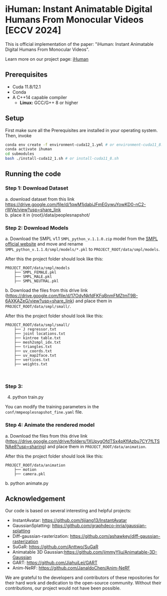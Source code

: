 # iHuman: Instant Animatable Digital Humans From Monocular Videos [ECCV 2024]

This is official implementation of the paper: "iHuman: Instant Animatable Digital Humans From Monocular Videos".

Learn more on our project page: [iHuman](https://pramishp.github.io/iHuman/index.html) 

## Prerequisites

* Cuda 11.8/12.1
* Conda
* A C++14 capable compiler
  * __Linux:__ GCC/G++ 8 or higher

## Setup
First make sure all the Prerequisites are installed in your operating system. Then, invoke

```bash
conda env create -f environment-cuda12_1.yml # or environment-cuda11_8.sh
conda activate ihuman
cd submodules
bash ./install-cuda12_1.sh # or install-cuda11_8.sh
```

## Running the code

### Step 1: Download Dataset
a. download dataset from this link https://drive.google.com/file/d/1qwM1jdabiJFmEGywuYowKD0-nC2-rWVe/view?usp=share_link
<br>
b. place it in {root}/data/peoplesnapshot/

### Step 2: Download Models
a. Download the SMPL v1.1 `SMPL_python_v.1.1.0.zip` model from the [SMPL official website](https://smpl.is.tue.mpg.de/download.php) and move and rename `SMPL_python_v.1.1.0/smpl/models/*.pkl` to `PROJECT_ROOT/data/smpl/models`.

After this the project folder should look like this:
```
PROJECT_ROOT/data/smpl/models
    ├── SMPL_FEMALE.pkl
    ├── SMPL_MALE.pkl
    ├── SMPL_NEUTRAL.pkl

```

b. Download the files from this drive link (https://drive.google.com/file/d/17OdyNkfdFKFqBnmFMZtmT9B-6AXKAZeG/view?usp=share_link) and place them in `PROJECT_ROOT/data/smpl/small/`.


After this the project folder should look like this:
```
PROJECT_ROOT/data/smpl/small/
    ├── J regressor.txt
    ├── joint locations.txt
    ├── kintree table.txt
    ├── mesh2smpl_idx.txt
    ├── triangles.txt
    ├── uv_coords.txt
    ├── uv_map2face.txt
    ├── vertices.txt
    ├── weights.txt

```

<br>


### Step 3:
4. python train.py

You can modify the training parameters in the `conf/mmpeoplesnapshot_fine.yaml` file.

### Step 4: Animate the rendered model
a. Download the files from this drive link (https://drive.google.com/drive/folders/1XUpygOfdTSx4pKflAzbu7CY7fLTSNAe8?usp=sharing) and place them in `PROJECT_ROOT/data/animation`.

After this the project folder should look like this:
```
PROJECT_ROOT/data/animation
    ├── motion
    ├── camera.pkl

```

b. python animate.py

## Acknowledgement

Our code is based on several interesting and helpful projects:

- InstantAvatar: <https://github.com/tijiang13/InstantAvatar>
- GaussianSplatting: <https://github.com/graphdeco-inria/gaussian-splatting>
- Diff-gaussian-rasterization: <https://github.com/ashawkey/diff-gaussian-rasterization>
- SuGaR: <https://github.com/Anttwo/SuGaR>
- Animatable 3D Gaussian:<https://github.com/jimmyYliu/Animatable-3D-Gaussian>
- GART: https://github.com/JiahuiLei/GART
- Anim-NeRF: https://github.com/JanaldoChen/Anim-NeRF

We are grateful to the developers and contributors of these repositories for their hard work and dedication to the open-source community. Without their contributions, our project would not have been possible.
